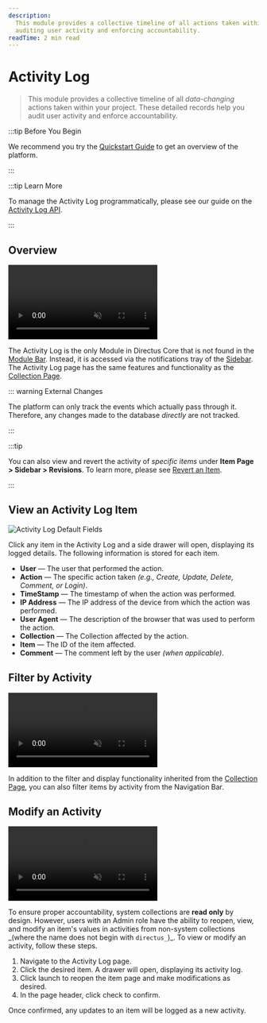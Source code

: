 ```yaml
---
description:
  This module provides a collective timeline of all actions taken within the project. These detailed records allow for
  auditing user activity and enforcing accountability.
readTime: 2 min read
---
```


# Activity Log

> This module provides a collective timeline of all _data-changing_ actions taken within your project. These detailed
> records help you audit user activity and enforce accountability.

:::tip Before You Begin

We recommend you try the [Quickstart Guide](/getting-started/quickstart.md) to get an overview of the platform.

:::

:::tip Learn More

To manage the Activity Log programmatically, please see our guide on the
[Activity Log API](/reference/system/activity.md).

:::

## Overview

<video title="Activity Log Overview" autoplay playsinline muted loop controls>
	<source src="https://cdn.directus.io/docs/v9/configuration/activity-log/activity-log-20220816/activity-log-20220816A.mp4" type="video/mp4" />
</video>

The Activity Log is the only Module in Directus Core that is not found in the [Module Bar](/app/overview#_1-module-bar).
Instead, it is accessed via the notifications tray of the [Sidebar](/app/overview#_4-sidebar). The Activity Log page has
the same features and functionality as the [Collection Page](/app/content/collections).

::: warning External Changes

The platform can only track the events which actually pass through it. Therefore, any changes made to the database
_directly_ are not tracked.

:::

:::tip

You can also view and revert the activity of _specific items_ under **Item Page > Sidebar > Revisions**. To learn more,
please see [Revert an Item](/app/content/items#revert-an-item).

:::

## View an Activity Log Item

![Activity Log Default Fields](https://cdn.directus.io/docs/v9/configuration/activity-log/activity-log-20220816/activity-log-default-fields-20220816A.webp)

Click any item in the Activity Log and a side drawer will open, displaying its logged details. The following information
is stored for each item.

- **User** — The user that performed the action.
- **Action** — The specific action taken _(e.g., Create, Update, Delete, Comment, or Login)_.
- **TimeStamp** — The timestamp of when the action was performed.
- **IP Address** — The IP address of the device from which the action was performed.
- **User Agent** — The description of the browser that was used to perform the action.
- **Collection** — The Collection affected by the action.
- **Item** — The ID of the item affected.
- **Comment** — The comment left by the user _(when applicable)_.

## Filter by Activity

<video title="Filter by Activity" autoplay playsinline muted loop controls>
	<source src="https://cdn.directus.io/docs/v9/configuration/activity-log/activity-log-20220816/filter-by-activity-20220817A.mp4" type="video/mp4" />
</video>

In addition to the filter and display functionality inherited from the [Collection Page](/app/content/collections), you
can also filter items by activity from the Navigation Bar.

## Modify an Activity

<video title="Filter by Activity" autoplay playsinline muted loop controls>
	<source src="https://cdn.directus.io/docs/v9/configuration/activity-log/activity-log-20220816/modify-an-activity-20220817A.mp4" type="video/mp4" />
</video>

To ensure proper accountability, system collections are **read only** by design. However, users with an Admin role have
the ability to reopen, view, and modify an item's values in activities from non-system collections _(where the name does
not begin with `directus_`)\_. To view or modify an activity, follow these steps.

1. Navigate to the Activity Log page.
2. Click the desired item. A drawer will open, displaying its activity log.
3. Click <span mi btn>launch</span> to reopen the item page and make modifications as desired.
4. In the page header, click <span mi btn>check</span> to confirm.

Once confirmed, any updates to an item will be logged as a new activity.
